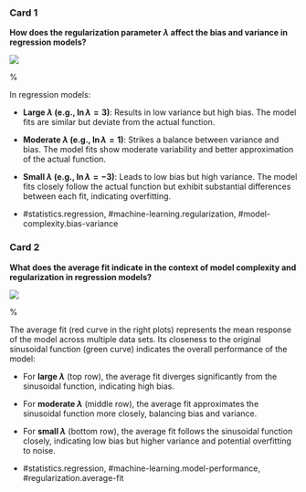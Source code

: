### Card 1

**How does the regularization parameter $\lambda$ affect the bias and variance in regression models?**

![](https://cdn.mathpix.com/cropped/2024_05_26_d7ac92f7ef61188399a4g-1.jpg?height=1486&width=1518&top_left_y=302&top_left_x=144)

%

In regression models:

- **Large $\lambda$ (e.g., $\ln \lambda = 3$)**: Results in low variance but high bias. The model fits are similar but deviate from the actual function.
- **Moderate $\lambda$ (e.g., $\ln \lambda = 1$)**: Strikes a balance between variance and bias. The model fits show moderate variability and better approximation of the actual function.
- **Small $\lambda$ (e.g., $\ln \lambda = -3$)**: Leads to low bias but high variance. The model fits closely follow the actual function but exhibit substantial differences between each fit, indicating overfitting.

- #statistics.regression, #machine-learning.regularization, #model-complexity.bias-variance

### Card 2

**What does the average fit indicate in the context of model complexity and regularization in regression models?**

![](https://cdn.mathpix.com/cropped/2024_05_26_d7ac92f7ef61188399a4g-1.jpg?height=1486&width=1518&top_left_y=302&top_left_x=144)

%

The average fit (red curve in the right plots) represents the mean response of the model across multiple data sets. Its closeness to the original sinusoidal function (green curve) indicates the overall performance of the model:

- For **large $\lambda$** (top row), the average fit diverges significantly from the sinusoidal function, indicating high bias.
- For **moderate $\lambda$** (middle row), the average fit approximates the sinusoidal function more closely, balancing bias and variance.
- For **small $\lambda$** (bottom row), the average fit follows the sinusoidal function closely, indicating low bias but higher variance and potential overfitting to noise.

- #statistics.regression, #machine-learning.model-performance, #regularization.average-fit